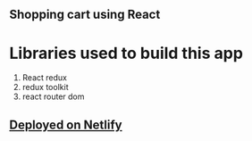 ## Shopping cart using React

# Libraries used to build this app

1. React redux
2. redux toolkit
3. react router dom

## [Deployed on Netlify](https://adorable-starship-734886.netlify.app/)
